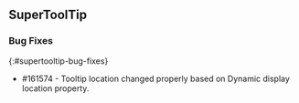 ## SuperToolTip

### Bug Fixes
{:#supertooltip-bug-fixes}

* \#161574 - Tooltip location changed properly based on Dynamic display location property.
